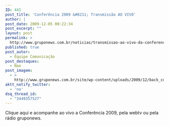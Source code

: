 ```yaml
---
ID: 441
post_title: 'Conferência 2009 &#8211; Transmissão AO VIVO'
author: |
post_date: 2009-12-05 00:22:34
post_excerpt: ""
layout: post
permalink: >
  http://www.gruponews.com.br/noticias/transmissao-ao-vivo-da-conferencia-2009
published: true
post_autor:
  - Equipe Comunicação
post_destaques:
  - Nao
post_imagem:
  - >
    http://www.gruponews.com.br/site/wp-content/uploads/2009/12/back_conferencia2009.jpg
aktt_notify_twitter:
  - 'no'
dsq_thread_id:
  - "3449357527"
---
```

Clique aqui e acompanhe ao vivo a Conferência 2009, pela webtv ou pela rádio gruponews.